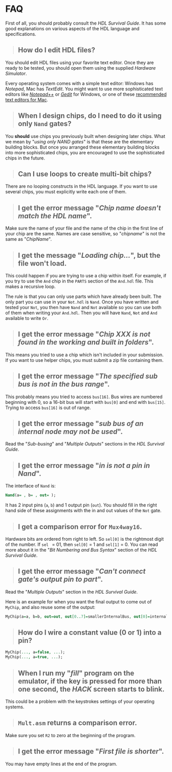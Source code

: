# FAQ

First of all, you should probably consult the *HDL Survival Guide*. It has some good explanations on various aspects of the HDL language and specifications.

> ## How do I edit HDL files?

You should edit HDL files using your favorite text editor. Once they are ready to be tested, you should open them using the supplied *Hardware Simulator*.

Every operating system comes with a simple text editor: Windows has *Notepad*, Mac has *TextEdit*. You might want to use more sophisticated text editors like [*Notepad++*](https://notepad-plus-plus.org/) or [*Gedit*](http://gedit.en.softonic.com/) for Windows, or one of these [recommended text editors for Mac](http://stackoverflow.com/questions/20533/mac-text-code-editor).

> ## When I design chips, do I need to do it using only `Nand` gates?

You **should** use chips you previously built when designing later chips. What we mean by "*using only NAND gates*" is that these are the elementary building blocks. But once you arranged these elementary building blocks into more sophisticated chips, you are encouraged to use the sophisticated chips in the future.

> ## Can I use loops to create multi-bit chips?

There are no looping constructs in the HDL language. If you want to use several chips, you must explicitly write each one of them.

> ## I get the error message "*Chip name doesn't match the HDL name*".

Make sure the name of your file and the name of the chip in the first line of your chip are the same. Names are case sensitive, so "*chipname*" is not the same as "*ChipName*".

> ## I get the message "*Loading chip...*", but the file won't load.

This could happen if you are trying to use a chip within itself. For example, if you try to use the `And` chip in the `PARTS` section of the `And.hdl` file. This makes a recursive loop.

The rule is that you can only use parts which have already been built. The only part you can use in your `Not.hdl` is `Nand`. Once you have written and tested your `Not`, you then have `Nand` and `Not` available so you can use both of them when writing your `And.hdl`. Then you will have `Nand`, `Not` and `And` available to write `Or`.

> ## I get the error message "*Chip XXX is not found in the working and built in folders*".

This means you tried to use a chip which isn't included in your submission. If you want to use helper chips, you must submit a zip file containing them.

> ## I get the error message "*The specified sub bus is not in the bus range*".

This probably means you tried to access `bus[16]`. Bus wires are numbered beginning with 0, so a 16-bit bus will start with `bus[0]` and end with `bus[15]`. Trying to access `bus[16]` is out of range.

> ## I get the error message "*sub bus of an internal node may not be used*".

Read the "*Sub-busing*" and "*Multiple Outputs*" sections in the *HDL Survival Guide*.

> ## I get the error message "*in is not a pin in Nand*".

The interface of `Nand` is:

```vhdl
Nand(a= , b= , out= );
```

It has 2 input pins (`a`, `b`) and 1 output pin (`out`). You should fill in the right hand side of these assignments with the in and out values of the `Not` gate.

> ## I get a comparison error for `Mux4way16`.

Hardware bits are ordered from right to left. So `sel[0]` is the rightmost digit of the number. If `sel ` = 01, then `sel[0]` = 1 and `sel[1]` = 0. You can read more about it in the "*Bit Numbering and Bus Syntax*" section of the *HDL Survival Guide*.

> ## I get the error message "*Can't connect gate's output pin to part*".

Read the "*Multiple Outputs*" section in the *HDL Survival Guide*.

Here is an example for when you want the final output to come out of `MyChip`, and also reuse some of the output:

```vhdl
MyChip(a=a, b=b, out=out, out[0..7]=smallerInternalBus, out[0]=internalNode);
```

> ## How do I wire a constant value (0 or 1) into a pin?

```vhdl
MyChip(..., a=false, ...);
MyChip(..., a=true, ...);
```

> ## When I run my "*fill*" program on the emulator, if the key is pressed for more than one second, the *HACK* screen starts to blink.

This could be a problem with the keystrokes settings of your operating systems.

> ## `Mult.asm` returns a comparison error.

Make sure you set `R2` to zero at the beginning of the program.

> ## I get the error message "*First file is shorter*".

You may have empty lines at the end of the program.